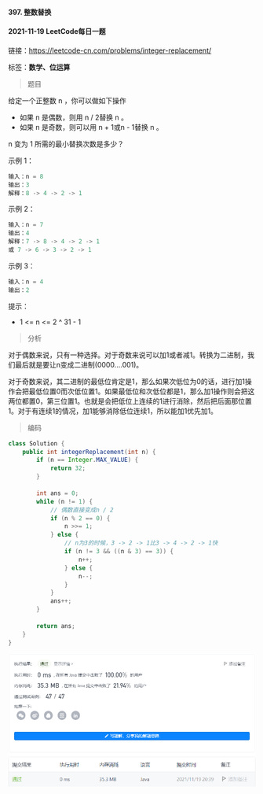 #### 397. 整数替换

#### 2021-11-19 LeetCode每日一题

链接：https://leetcode-cn.com/problems/integer-replacement/

标签：**数学、位运算**

> 题目

给定一个正整数 n ，你可以做如下操作

- 如果 n 是偶数，则用 n / 2替换 n 。
- 如果 n 是奇数，则可以用 n + 1或n - 1替换 n 。

n 变为 1 所需的最小替换次数是多少？ 

示例 1：

```java
输入：n = 8
输出：3
解释：8 -> 4 -> 2 -> 1
```

示例 2：

```java
输入：n = 7
输出：4
解释：7 -> 8 -> 4 -> 2 -> 1
或 7 -> 6 -> 3 -> 2 -> 1
```

示例 3：

```java
输入：n = 4
输出：2
```


提示：

- 1 <= n <= 2 ^ 31 - 1

> 分析

对于偶数来说，只有一种选择。对于奇数来说可以加1或者减1。转换为二进制，我们最后就是要让n变成二进制(0000....001)。

对于奇数来说，其二进制的最低位肯定是1，那么如果次低位为0的话，进行加1操作会把最低位置0而次低位置1。如果最低位和次低位都是1，那么加1操作则会把这两位都置0，第三位置1。也就是会把低位上连续的1进行消除，然后把后面那位置1。对于有连续1的情况，加1能够消除低位连续1，所以能加1优先加1。

> 编码

```java
class Solution {
    public int integerReplacement(int n) {
        if (n == Integer.MAX_VALUE) {
            return 32;
        }

        int ans = 0;
        while (n != 1) {
            // 偶数直接变成n / 2
            if (n % 2 == 0) {
                n >>= 1;
            } else {
                // n为3的时候，3 -> 2 -> 1比3 -> 4 -> 2 -> 1快
                if (n != 3 && ((n & 3) == 3)) {
                    n++; 
                } else {
                    n--;
                }
            }
            ans++;
        }

        return ans;
    }
}
```

![image-20211119203938823](397.整数替换.assets/image-20211119203938823.png)